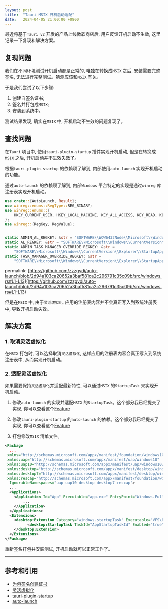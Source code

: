 ```yaml
---
layout: post
title:  "Tauri MSIX 开机启动适配"
date:   2024-04-05 21:00:00 +0800
---
```


最近将基于`Tauri v2` 开发的产品上线微软商店后, 用户反馈开机启动不生效, 这里记录一下复现和解决方案。

## 复现问题

我们在不同环境测试开机启动都是正常的, 唯独在转换成`MSIX` 之后, 安装需要完整签名, 无法进行完整测试。猜测应该和`MSIX` 有关。

于是我们尝试了以下步骤:

1. 创建自签名证书;
2. 签名并打包成`MSIX`;
3. 安装到系统中。

测试结果发现, 确实在`MSIX` 中, 开机启动不生效的问题复现了。

## 查找问题

在`Tauri` 项目中, 使用`tauri-plugin-startup` 插件实现开机启动, 但是在转换成`MSIX` 之后, 开机启动并不生效失效了。

根据`tauri-plugin-startup` 的依赖项了解到, 内部使用`auto-launch` 实现开机启动的功能。

通过`auto-launch` 的依赖项了解到, 内部`Windows` 平台特定的实现是通过`winreg` 库注册表实现开机启动。

```rust
use crate::{AutoLaunch, Result};
use winreg::enums::RegType::REG_BINARY;
use winreg::enums::{
    HKEY_CURRENT_USER, HKEY_LOCAL_MACHINE, KEY_ALL_ACCESS, KEY_READ, KEY_SET_VALUE,
};
use winreg::{RegKey, RegValue};


static ADMIN_AL_REGKEY: &str = "SOFTWARE\\WOW6432Node\\Microsoft\\Windows\\CurrentVersion\\Run";
static AL_REGKEY: &str = "SOFTWARE\\Microsoft\\Windows\\CurrentVersion\\Run";
static ADMIN_TASK_MANAGER_OVERRIDE_REGKEY: &str =
    "SOFTWARE\\Microsoft\\Windows\\CurrentVersion\\Explorer\\StartupApproved\\Run32";
static TASK_MANAGER_OVERRIDE_REGKEY: &str =
    "SOFTWARE\\Microsoft\\Windows\\CurrentVersion\\Explorer\\StartupApproved\\Run";
```

permalink: [https://github.com/zzzgydi/auto-launch/blob/2d94a103ca20652a3baf581ca2c296791c35c09b/src/windows.rs#L1-L13](https://github.com/zzzgydi/auto-launch/blob/2d94a103ca20652a3baf581ca2c296791c35c09b/src/windows.rs#L1-L13)

但是在`MSIX` 中, 由于`灵活虚拟化`, 应用的注册表内容并不会真正写入到系统注册表中, 导致开机启动失效。

## 解决方案

### 1. 取消灵活虚拟化

在`MSIX` 打包时, 可以选择取消`灵活虚拟化`, 这样应用的注册表内容会真正写入到系统注册表中, 从而实现开机启动。

### 2. 适配灵活虚拟化

如果需要保持`灵活虚拟化`并适配最新特性, 可以通过`MSIX` 的`StartupTask` 来实现开机启动。

1. 修改`auto-launch` 的实现并适配`MSIX` 的`StartupTask`。这个部分我已经提交了实现, 你可以查看这个[Feature](https://github.com/Hypobenthos/auto-launch-rs/tree/feature/msix)

2. 修改`tauri-plugin-startup` 的`auto-launch` 的依赖。这个部分我已经提交了实现, 你可以查看这个[Feature](https://github.com/Hypobenthos/plugins-workspace/tree/feature/msix)

3. 打包修改`MSIX` 清单文件。

```xml
<Package
  ...
 xmlns="http://schemas.microsoft.com/appx/manifest/foundation/windows10" 
 xmlns:uap="http://schemas.microsoft.com/appx/manifest/uap/windows10" 
 xmlns:uap10="http://schemas.microsoft.com/appx/manifest/uap/windows10/10" 
 xmlns:desktop="http://schemas.microsoft.com/appx/manifest/desktop/windows10"
 xmlns:desktop7="http://schemas.microsoft.com/appx/manifest/desktop/windows10/7" 
 xmlns:rescap="http://schemas.microsoft.com/appx/manifest/foundation/windows10/restrictedcapabilities"
  IgnorableNamespaces="uap uap10 desktop desktop7 rescap">
  ...
  <Applications>
    <Application Id="App" Executable="app.exe" EntryPoint="Windows.FullTrustApplication">
        ...
    </Application>
  </Applications>
  <Extensions>
    <desktop:Extension Category="windows.startupTask" Executable="VFS\ProgramFilesX64\App\app.exe" EntryPoint="Windows.FullTrustApplication">
          <desktop:StartupTask TaskId="AppStartupTaskId" Enabled="true" DisplayName="App" />
    </desktop:Extension>
  </Extensions>
</Package>
```

重新签名打包并安装测试, 开机启动就可以正常工作了。

---

## 参考和引用

- [为包签名创建证书](https://learn.microsoft.com/zh-cn/windows/msix/package/create-certificate-package-signing)
- [灵活虚拟化](https://learn.microsoft.com/zh-cn/windows/msix/desktop/flexible-virtualization)
- [tauri-plugin-startup](https://github.com/tauri-apps/tauri-plugin-autostart.git)
- [auto-launch](https://github.com/zzzgydi/auto-launch)
